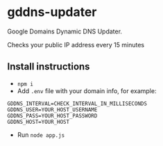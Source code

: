 # gddns-updater
Google Domains Dynamic DNS Updater.

Checks your public IP address every 15 minutes

## Install instructions
- `npm i`
- Add `.env` file with your domain info, for example:
```
GDDNS_INTERVAL=CHECK_INTERVAL_IN_MILLISECONDS
GDDNS_USER=YOUR_HOST_USERNAME
GDDNS_PASS=YOUR_HOST_PASSWORD
GDDNS_HOST=YOUR_HOST
```
- Run `node app.js`
